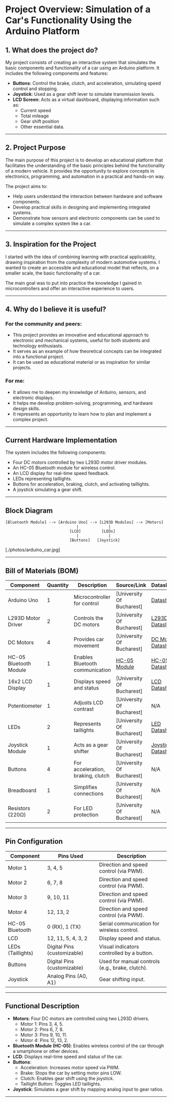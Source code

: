 # Project Overview: Simulation of a Car's Functionality Using the Arduino Platform

## 1. What does the project do?  
My project consists of creating an interactive system that simulates the basic components and functionality of a car using an Arduino platform. It includes the following components and features:

- **Buttons**: Control the brake, clutch, and acceleration, simulating speed control and stopping.  
- **Joystick**: Used as a gear shift lever to simulate transmission levels.  
- **LCD Screen**: Acts as a virtual dashboard, displaying information such as:  
  - Current speed  
  - Total mileage  
  - Gear shift position  
  - Other essential data.  

---

## 2. Project Purpose  
The main purpose of this project is to develop an educational platform that facilitates the understanding of the basic principles behind the functionality of a modern vehicle. It provides the opportunity to explore concepts in electronics, programming, and automation in a practical and hands-on way.  

The project aims to:  
- Help users understand the interaction between hardware and software components.  
- Develop practical skills in designing and implementing integrated systems.  
- Demonstrate how sensors and electronic components can be used to simulate a complex system like a car.  

---

## 3. Inspiration for the Project  
I started with the idea of combining learning with practical applicability, drawing inspiration from the complexity of modern automotive systems. I wanted to create an accessible and educational model that reflects, on a smaller scale, the basic functionality of a car.  

The main goal was to put into practice the knowledge I gained in microcontrollers and offer an interactive experience to users.  

---

## 4. Why do I believe it is useful?  

### For the community and peers:  
- This project provides an innovative and educational approach to electronic and mechanical systems, useful for both students and technology enthusiasts.  
- It serves as an example of how theoretical concepts can be integrated into a functional project.  
- It can be used as educational material or as inspiration for similar projects.  

### For me:  
- It allows me to deepen my knowledge of Arduino, sensors, and electronic displays.  
- It helps me develop problem-solving, programming, and hardware design skills.  
- It represents an opportunity to learn how to plan and implement a complex project.  

---


## **Current Hardware Implementation**

The system includes the following components:
- Four DC motors controlled by two L293D motor driver modules.
- An HC-05 Bluetooth module for wireless control.
- An LCD display for real-time speed feedback.
- LEDs representing taillights.
- Buttons for acceleration, braking, clutch, and activating taillights.
- A joystick simulating a gear shift.

---

## **Block Diagram**

```plaintext
[Bluetooth Module] --> [Arduino Uno] --> [L293D Modules] --> [Motors]
                               |             |
                            [LCD]         [LEDs]
                               |             |
                            [Buttons]   [Joystick]
```
[./photos/arduino_car.jpg]


---

## **Bill of Materials (BOM)**

| **Component**         | **Quantity** | **Description**                     | **Source/Link**                                                                                 | **Datasheet**                                                                 |
|------------------------|--------------|-------------------------------------|------------------------------------------------------------------------------------------------|-------------------------------------------------------------------------------|
| Arduino Uno            | 1            | Microcontroller for control         | [University Of Bucharest]                              | [Datasheet](https://store.arduino.cc/uno-rev3)                               |
| L293D Motor Driver     | 2            | Controls the DC motors              | [University Of Bucharest]                      | [L293D Datasheet](https://www.ti.com/lit/ds/symlink/l293d.pdf)               |
| DC Motors              | 4            | Provides car movement               | [University Of Bucharest]                                   | [DC Motor Datasheet](https://components101.com/motors/dc-motor)             |
| HC-05 Bluetooth Module | 1            | Enables Bluetooth communication     | [HC-05 Module]([https://www.sparkfun.com/products/12576](https://www.optimusdigital.ro/en/wireless-bluetooth/153-hc-05-master-slave-bluetooth-module-with-adapter-33v-and-5v-compatible.html))                                       | [HC-05 Datasheet](https://components101.com/wireless/hc-05-bluetooth-module)|
| 16x2 LCD Display       | 1            | Displays speed and status           | [University Of Bucharest]                                              | [LCD Datasheet](https://components101.com/displays/16x2-lcd-display-module) |
| Potentiometer          | 1            | Adjusts LCD contrast                | [University Of Bucharest]                                | N/A                                                                           |
| LEDs                   | 2            | Represents taillights               | [University Of Bucharest]                                          | [LED Datasheet](https://components101.com/leds/5mm-led-datasheet)           |
| Joystick Module        | 1            | Acts as a gear shifter              | [University Of Bucharest]                                        | [Joystick Datasheet](https://components101.com/switches/joystick-module)    |
| Buttons                | 4            | For acceleration, braking, clutch   | [University Of Bucharest]                                      | N/A                                                                           |
| Breadboard             | 1            | Simplifies connections              | [University Of Bucharest]                                            | N/A                                                                           |
| Resistors (220Ω)       | 2            | For LED protection                  | [University Of Bucharest]                                    | N/A                                                                           |

---

## **Pin Configuration**

| **Component**        | **Pins Used**              | **Description**                                     |
|-----------------------|----------------------------|---------------------------------------------------|
| Motor 1              | 3, 4, 5                    | Direction and speed control (via PWM).            |
| Motor 2              | 6, 7, 8                    | Direction and speed control (via PWM).            |
| Motor 3              | 9, 10, 11                  | Direction and speed control (via PWM).            |
| Motor 4              | 12, 13, 2                  | Direction and speed control (via PWM).            |
| HC-05 Bluetooth      | 0 (RX), 1 (TX)             | Serial communication for wireless control.        |
| LCD                  | 12, 11, 5, 4, 3, 2         | Display speed and status.                         |
| LEDs (Taillights)    | Digital Pins (customizable)| Visual indicators controlled by a button.         |
| Buttons              | Digital Pins (customizable)| Used for manual controls (e.g., brake, clutch).   |
| Joystick             | Analog Pins (A0, A1)       | Gear shifting input.                              |

---

## **Functional Description**

- **Motors**: Four DC motors are controlled using two L293D drivers.
  - Motor 1: Pins 3, 4, 5.
  - Motor 2: Pins 6, 7, 8.
  - Motor 3: Pins 9, 10, 11.
  - Motor 4: Pins 12, 13, 2.
- **Bluetooth Module (HC-05)**: Enables wireless control of the car through a smartphone or other devices.
- **LCD**: Displays real-time speed and status of the car.
- **Buttons**:
  - Acceleration: Increases motor speed via PWM.
  - Brake: Stops the car by setting motor pins LOW.
  - Clutch: Enables gear shift using the joystick.
  - Taillight Button: Toggles LED taillights.
- **Joystick**: Simulates a gear shift by mapping analog input to gear ratios.

---
